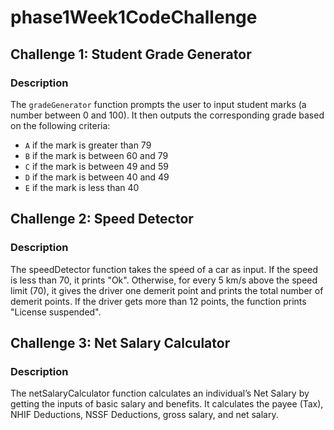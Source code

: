 # phase1Week1CodeChallenge

## Challenge 1: Student Grade Generator

### Description

The `gradeGenerator` function prompts the user to input student marks (a number between 0 and 100). It then outputs the corresponding grade based on the following criteria:
- `A` if the mark is greater than 79
- `B` if the mark is between 60 and 79
- `C` if the mark is between 49 and 59
- `D` if the mark is between 40 and 49
- `E` if the mark is less than 40

## Challenge 2: Speed Detector
### Description

The speedDetector function takes the speed of a car as input. If the speed is less than 70, it prints "Ok". Otherwise, for every 5 km/s above the speed limit (70), it gives the driver one demerit point and prints the total number of demerit points. If the driver gets more than 12 points, the function prints "License suspended".

## Challenge 3: Net Salary Calculator


### Description

The netSalaryCalculator function calculates an individual’s Net Salary by getting the inputs of basic salary and benefits. It calculates the payee (Tax), NHIF Deductions, NSSF Deductions, gross salary, and net salary.